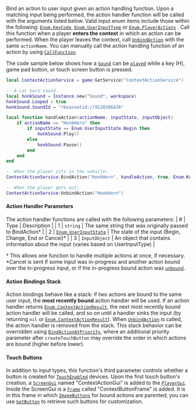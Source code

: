Bind an action to user input given an action handling function. Upon a
matching input being performed, the action handler function will be called
with the arguments listed below. Valid input enum items include those
within the following: [`Enum.KeyCode`](https://create.roblox.com/docs/reference/engine/enums/KeyCode), [`Enum.UserInputType`](https://create.roblox.com/docs/reference/engine/enums/UserInputType) or
[`Enum.PlayerActions`](https://create.roblox.com/docs/reference/engine/enums/PlayerActions) . Call this function when a player **enters the
context** in which an action can be performed. When the player leaves the
context, call [`UnbindAction`](https://create.roblox.com/docs/reference/engine/classes/ContextActionService#UnbindAction)
with the same `actionName`. You can manually call the action handling
function of an action by using
[`CallFunction`](https://create.roblox.com/docs/reference/engine/classes/ContextActionService#CallFunction).

The code sample below shows how a [`Sound`](https://create.roblox.com/docs/reference/engine/classes/Sound) can be
[`played`](https://create.roblox.com/docs/reference/engine/classes/Sound#Play) while a key (H), game pad button,
or touch screen button is pressed.
```lua
local ContextActionService = game:GetService("ContextActionService")

-- A car horn sound
local honkSound = Instance.new("Sound", workspace)
honkSound.Looped = true
honkSound.SoundId = "rbxassetid://9120386436"

local function handleAction(actionName, inputState, inputObject)
	if actionName == "HonkHorn" then
		if inputState == Enum.UserInputState.Begin then
			honkSound:Play()
		else
			honkSound:Pause()
		end
	end
end

-- When the player sits in the vehicle:
ContextActionService:BindAction("HonkHorn", handleAction, true, Enum.KeyCode.H, Enum.KeyCode.ButtonY)

-- When the player gets out:
ContextActionService:UnbindAction("HonkHorn")
```
#### Action Handler Parameters

The action handler functions are called with the following parameters:
| # | Type | Description |
| 1 | `string` | The same string that was originally passed to BindAction† |
| 2 | [`Enum.UserInputState`](https://create.roblox.com/docs/reference/engine/enums/UserInputState) | The state of the input (Begin, Change, End or Cancel)* |
| 3 | `InputObject` | An object that contains information about the input (varies based on UserInputType) |

† This allows one function to handle multiple actions at once, if
necessary. *Cancel is sent if some input was in-progress and another
action bound over the in-progress input, or if the in-progress bound
action was [`unbound`](https://create.roblox.com/docs/reference/engine/classes/ContextActionService#UnbindAction).
#### Action Bindings Stack

Action bindings behave like a stack: if two actions are bound to the same
user input, the **most recently bound** action handler will be used. If an
action handler returns [`Enum.ContextActionResult`](https://create.roblox.com/docs/reference/engine/enums/ContextActionResult), the next most
recently bound action handler will be called, and so on until a handler
sinks the input (by returning `nil` or [`Enum.ContextActionResult`](https://create.roblox.com/docs/reference/engine/enums/ContextActionResult)).
When [`UnbindAction`](https://create.roblox.com/docs/reference/engine/classes/ContextActionService#UnbindAction) is called,
the action handler is removed from the stack. This stack behavior can be
overridden using
[`BindActionAtPriority`](https://create.roblox.com/docs/reference/engine/classes/ContextActionService#BindActionAtPriority),
where an additional priority parameter after `createTouchButton` may
override the order in which actions are bound (higher before lower).
#### Touch Buttons

In addition to input types, this function's third parameter controls
whether a button is created for
[`TouchEnabled`](https://create.roblox.com/docs/reference/engine/classes/UserInputService#TouchEnabled) devices. Upon the first
touch button's creation, a [`ScreenGui`](https://create.roblox.com/docs/reference/engine/classes/ScreenGui) named "ContextActionGui" is
added to the [`PlayerGui`](https://create.roblox.com/docs/reference/engine/classes/PlayerGui). Inside the ScreenGui is a [`Frame`](https://create.roblox.com/docs/reference/engine/classes/Frame)
called "ContextButtonFrame" is added. It is in this frame in which
[`ImageButtons`](https://create.roblox.com/docs/reference/engine/classes/ImageButton) for bound actions are parented; you can
use [`GetButton`](https://create.roblox.com/docs/reference/engine/classes/ContextActionService#GetButton) to retrieve such
buttons for customization.